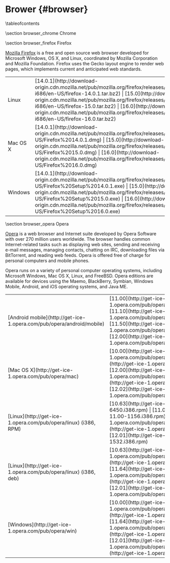 
Brower    {#browser}
======

\tableofcontents

\section browser_chrome Chrome

\section browser_firefox Firefox

[Mozilla Firefox](http://www.mozilla.org/en-US/firefox) is a free and open source web
browser developed for Microsoft Windows, OS X, and Linux, coordinated by Mozilla
Corporation and Mozilla Foundation. Firefox uses the Gecko layout engine to render web
pages, which implements current and anticipated web standards.

<table>
  <tr>
    <td>Linux</td>
    <td>
      [14.0.1](http://download-origin.cdn.mozilla.net/pub/mozilla.org/firefox/releases/14.0.1/linux-i686/en-US/firefox-14.0.1.tar.bz2) |
      [15.0](http://download-origin.cdn.mozilla.net/pub/mozilla.org/firefox/releases/15.0/linux-i686/en-US/firefox-15.0.tar.bz2) |
      [16.0](http://download-origin.cdn.mozilla.net/pub/mozilla.org/firefox/releases/16.0/linux-i686/en-US/firefox-16.0.tar.bz2)
    </td>
  </tr>
  <tr>
    <td>Mac OS X</td>
    <td>
      [14.0.1](http://download-origin.cdn.mozilla.net/pub/mozilla.org/firefox/releases/14.0.1/mac/en-US/Firefox%2014.0.1.dmg) |
      [15.0](http://download-origin.cdn.mozilla.net/pub/mozilla.org/firefox/releases/15.0/mac/en-US/Firefox%2015.0.dmg) |
      [16.0](http://download-origin.cdn.mozilla.net/pub/mozilla.org/firefox/releases/16.0/mac/en-US/Firefox%2016.0.dmg)
    </td>
  </tr>
  <tr>
    <td>Windows</td>
    <td>
      [14.0.1](http://download-origin.cdn.mozilla.net/pub/mozilla.org/firefox/releases/14.0.1/win32/en-US/Firefox%20Setup%2014.0.1.exe) |
      [15.0](http://download-origin.cdn.mozilla.net/pub/mozilla.org/firefox/releases/15.0/win32/en-US/Firefox%20Setup%2015.0.exe) |
      [16.0](http://download-origin.cdn.mozilla.net/pub/mozilla.org/firefox/releases/16.0/win32/en-US/Firefox%20Setup%2016.0.exe)
    </td>
  </tr>
</table>

\section browser_opera Opera

[Opera](http://www.opera.com) is a web browser and Internet suite developed by Opera
Software with over 270 million users worldwide. The browser handles common Internet-related
tasks such as displaying web sites, sending and receiving e-mail messages, managing
contacts, chatting on IRC, downloading files via BitTorrent, and reading web feeds. Opera
is offered free of charge for personal computers and mobile phones.

Opera runs on a variety of personal computer operating systems, including Microsoft
Windows, Mac OS X, Linux, and FreeBSD. Opera editions are available for devices using
the Maemo, BlackBerry, Symbian, Windows Mobile, Android, and iOS operating systems, and
Java ME.

<table>
  <tr>
    <td>
      [Android mobile](http://get-ice-1.opera.com/pub/opera/android/mobile)
    </td>
    <td>
      [11.00](http://get-ice-1.opera.com/pub/opera/android/mobile/1100/Opera_Mobile_11_Android.apk) |
      [11.10](http://get-ice-1.opera.com/pub/opera/android/mobile/1110/Opera_Mobile_11.1_Android.apk) |
      [11.50](http://get-ice-1.opera.com/pub/opera/android/mobile/1150/Opera_Mobile_11.5_Android.apk) |
      [12.00](http://get-ice-1.opera.com/pub/opera/android/mobile/1200/Android_Opera_Mobile_12_Opera.apk)
    </td>
  </tr>
  <tr>
    <td>
      [Mac OS X](http://get-ice-1.opera.com/pub/opera/mac)
    </td>
    <td>
      [10.00](http://get-ice-1.opera.com/pub/opera/mac/1000/Opera_10.00_Setup_Intel.dmg) |
      [11.00](http://get-ice-1.opera.com/pub/opera/mac/1100/Opera_11.00_Setup_Intel.dmg) |
      [12.00](http://get-ice-1.opera.com/pub/opera/mac/1200/Opera_12.00_Setup_Intel.dmg) |
      [12.01](http://get-ice-1.opera.com/pub/opera/mac/1201/Opera_12.01_Setup_Intel.dmg) |
      [12.02](http://get-ice-1.opera.com/pub/opera/mac/1202/Opera_12.02_Setup_Intel.dmg)
    </td>
  </tr>
  <tr>
    <td>
      [Linux](http://get-ice-1.opera.com/pub/opera/linux) (i386, RPM)
    </td>
    <td>
      [10.63](http://get-ice-1.opera.com/pub/opera/linux/1063/opera-10.63-6450.i386.rpm) |
      [11.00](http://get-ice-1.opera.com/pub/opera/linux/1100/opera-11.00-1156.i386.rpm) |
      [11.64](http://get-ice-1.opera.com/pub/opera/linux/1164/opera-11.64-1403.i386.rpm) |
      [12.00](http://get-ice-1.opera.com/pub/opera/linux/1200/opera-12.00-1467.i386.rpm) |
      [12.01](http://get-ice-1.opera.com/pub/opera/linux/1201/opera-12.01-1532.i386.rpm)
    </td>
  </tr>
  <tr>
    <td>
      [Linux](http://get-ice-1.opera.com/pub/opera/linux) (i386, deb)
    </td>
    <td>
      [10.63](http://get-ice-1.opera.com/pub/opera/linux/1063/opera_10.63.6450_i386.deb) |
      [11.00](http://get-ice-1.opera.com/pub/opera/linux/1100/opera_11.00.1176_i386.deb) |
      [11.64](http://get-ice-1.opera.com/pub/opera/linux/1164/opera_11.64.1403_i386.deb) |
      [12.00](http://get-ice-1.opera.com/pub/opera/linux/1200/opera_12.00.1467_i386.deb) |
      [12.01](http://get-ice-1.opera.com/pub/opera/linux/1201/opera_12.01.1532_i386.deb)
    </td>
  </tr>
  <tr>
    <td>
      [Windows](http://get-ice-1.opera.com/pub/opera/win)
    </td>
    <td>
      [10.00](http://get-ice-1.opera.com/pub/opera/win/1000/en/Opera_1000_en_Setup.exe) |
      [11.00](http://get-ice-1.opera.com/pub/opera/win/1100/en/Opera_1100_en_Setup.exe) |
      [11.64](http://get-ice-1.opera.com/pub/opera/win/1164/en/Opera_1164_en_Setup.exe) |
      [12.00](http://get-ice-1.opera.com/pub/opera/win/1200/en/Opera_1200_en_Setup.exe) |
      [12.01](http://get-ice-1.opera.com/pub/opera/win/1201/en/Opera_1201_en_Setup.exe) |
      [12.02](http://get-ice-1.opera.com/pub/opera/win/1202/en/Opera_1202_en_Setup.exe)
    </td>
  </tr>
</table>
